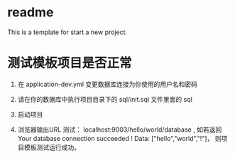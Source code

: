 # readme

This is a template for start a new project.

# 测试模板项目是否正常

1. 在 application-dev.yml 变更数据库连接为你使用的用户名和密码

2. 请在你的数据库中执行项目目录下的 sql/init.sql 文件里面的 sql

3. 启动项目

4. 浏览器输出URL 测试： localhost:9003/hello/world/database , 如若返回 Your database connection succeeded !
   Data: ["hello","world","!"]， 则项目模板测试运行成功。

